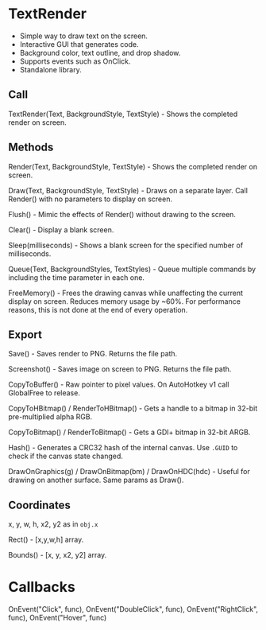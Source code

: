 # TextRender

* Simple way to draw text on the screen.
* Interactive GUI that generates code.
* Background color, text outline, and drop shadow.
* Supports events such as OnClick.
* Standalone library.

## Call

TextRender(Text, BackgroundStyle, TextStyle) - Shows the completed render on screen.

## Methods

Render(Text, BackgroundStyle, TextStyle) - Shows the completed render on screen.

Draw(Text, BackgroundStyle, TextStyle) - Draws on a separate layer. Call Render() with no parameters to display on screen.

Flush() - Mimic the effects of Render() without drawing to the screen. 

Clear() - Display a blank screen. 

Sleep(milliseconds) - Shows a blank screen for the specified number of milliseconds.

Queue(Text, BackgroundStyles, TextStyles) - Queue multiple commands by including the time parameter in each one.

FreeMemory() - Frees the drawing canvas while unaffecting the current display on screen. Reduces memory usage by ~60%. For performance reasons, this is not done at the end of every operation. 

## Export

Save() - Saves render to PNG. Returns the file path.

Screenshot() - Saves image on screen to PNG. Returns the file path.

CopyToBuffer() - Raw pointer to pixel values. On AutoHotkey v1 call GlobalFree to release. 

CopyToHBitmap() / RenderToHBitmap() - Gets a handle to a bitmap in 32-bit pre-multiplied alpha RGB.

CopyToBitmap() / RenderToBitmap() - Gets a GDI+ bitmap in 32-bit ARGB.

Hash() - Generates a CRC32 hash of the internal canvas. Use ```.GUID``` to check if the canvas state changed. 

DrawOnGraphics(g) / DrawOnBitmap(bm) / DrawOnHDC(hdc) - Useful for drawing on another surface. Same params as Draw(). 

## Coordinates

x, y, w, h, x2, y2 as in ```obj.x```

Rect() - [x,y,w,h] array. 

Bounds() - [x, y, x2, y2] array.

# Callbacks

OnEvent("Click", func), OnEvent("DoubleClick", func), OnEvent("RightClick", func), OnEvent("Hover", func)

